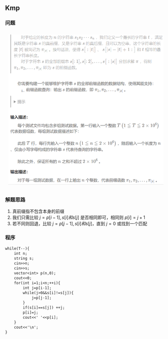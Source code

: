 ## Kmp
### 问题
<img src="../../pic/C-Lang/Algorithm/kmp_exp1.png" style="width:600px;padding:10px;"/>

### 解题思路
1. 真前缀指不包含本身的前缀
2. 我们只需比较 $j=p[i-1],s[i]和s[j]$ 是否相同即可，相同则 $p[i]=j+1$
3. 若不同则回退，比较 $j=p[j-1],s[i]和s[j]$，直到 $j=0$ 或找到一个匹配
### 程序
```
while(T--){
    int n;
    string s;
    cin>>n;
    cin>>s;
    vector<int> p(n,0);
    cout<<0;
    for(int i=1;i<n;++i){
        int j=p[i-1];
        while(j>0&&s[i]!=s[j]){
            j=p[j-1];
        }
        if(s[i]==s[j]) ++j;
        p[i]=j;
        cout<<' '<<p[i];
    }
    cout<<'\n';
}
```